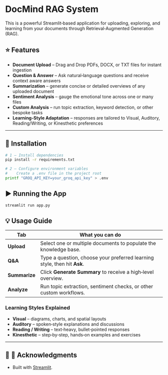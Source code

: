# DocMind RAG System

This is a powerful Streamlit‑based application for uploading, exploring, and learning from your documents through Retrieval‑Augmented Generation (RAG).


## ⭐ Features

* **Document Upload** – Drag and Drop PDFs, DOCX, or TXT files for instant ingestion
* **Question & Answer** – Ask natural‑language questions and receive context aware answers
* **Summarization** – generate concise or detailed overviews of any uploaded document
* **Sentiment Analysis** – gauge the emotional tone across one or many files
* **Custom Analysis** – run topic extraction, keyword detection, or other bespoke tasks
* **Learning‑Style Adaptation** – responses are tailored to Visual, Auditory, Reading/Writing, or Kinesthetic preferences

---

## 🚀 Installation

```bash
# 1 – Install dependencies
pip install -r requirements.txt

# 2 – Configure environment variables
#    Create a .env file in the project root
printf "GROQ_API_KEY=your_groq_api_key" > .env
```
## ▶️ Running the App

```bash
streamlit run app.py
```

## 💡 Usage Guide

| Tab           | What you can do                                                          |
| ------------- | ------------------------------------------------------------------------ |
| **Upload**    | Select one or multiple documents to populate the knowledge base.         |
| **Q\&A**      | Type a question, choose your preferred learning style, then hit **Ask**. |
| **Summarize** | Click **Generate Summary** to receive a high‑level overview.             |
| **Analyze**   | Run topic extraction, sentiment checks, or other custom workflows.       |

### Learning Styles Explained

* **Visual** – diagrams, charts, and spatial layouts
* **Auditory** – spoken‑style explanations and discussions
* **Reading / Writing** – text‑heavy, bullet‑pointed responses
* **Kinesthetic** – step‑by‑step, hands‑on examples and exercises

---

## 📄 🌟 Acknowledgments
- Built with [Streamlit](https://streamlit.io/).
